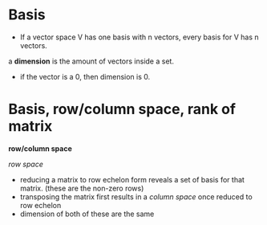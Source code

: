 # Basis

- If a vector space V has one basis with n vectors, every basis for V has n vectors.

a **dimension** is the amount of vectors inside a set.
- if the vector is a 0, then dimension is 0.


# Basis, row/column space, rank of matrix

**row/column space**

*row space*
- reducing a matrix to row echelon form reveals a set of basis for that matrix. (these are the non-zero rows)
- transposing the matrix first results in a *column space* once reduced to row echelon
- dimension of both of these are the same
